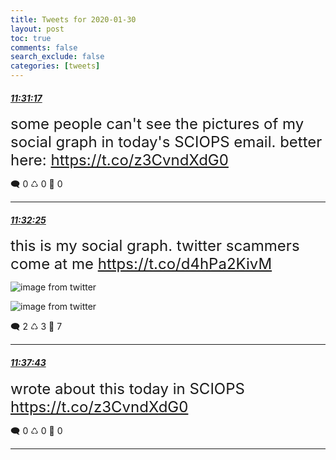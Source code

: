 ```yaml
---
title: Tweets for 2020-01-30
layout: post
toc: true
comments: false
search_exclude: false
categories: [tweets]
---
```



#### <a href = "https://twitter.com/deepfates/status/1222950427924123650">*11:31:17*</a>

<font size="5">some people can't see the pictures of my social graph in today's SCIOPS email. better here:  https://t.co/z3CvndXdG0</font>



🗨️ 0 ♺ 0 🤍  0   

---
    
#### <a href = "https://twitter.com/deepfates/status/1222950709798162433">*11:32:25*</a>

<font size="5">this is my social graph. twitter scammers come at me  https://t.co/d4hPa2KivM</font>

![image from twitter](/fastpages//images/EPjLLh2UcAAcfY4.jpg)

![image from twitter](/fastpages//images/EPjLLh2VUAAqjqk.jpg)


🗨️ 2 ♺ 3 🤍  7   

---
    
#### <a href = "https://twitter.com/deepfates/status/1222952043431612417">*11:37:43*</a>

<font size="5">wrote about this today in SCIOPS  https://t.co/z3CvndXdG0</font>



🗨️ 0 ♺ 0 🤍  0   

---
    
            

